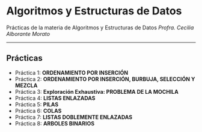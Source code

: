 # Algoritmos y Estructuras de Datos
Prácticas de la materia de Algoritmos y Estructuras de Datos
_Profra. Cecilia Alborante Morato_

-----------

## Prácticas
- Práctica 1: **ORDENAMIENTO POR INSERCIÓN**
- Práctica 2: **ORDENAMIENTO POR INSERCIÓN, BURBUJA, SELECCIÓN Y MEZCLA**
- Práctica 3: **Exploración Exhaustiva: PROBLEMA DE LA MOCHILA**
- Práctica 4: **LISTAS ENLAZADAS**
- Práctica 5: **PILAS**
- Práctica 6: **COLAS**
- Práctica 7: **LISTAS DOBLEMENTE ENLAZADAS**
- Práctica 8: **ARBOLES BINARIOS**

